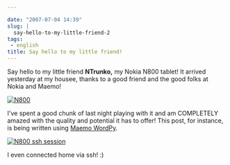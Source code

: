 ```yaml
---

date: "2007-07-04 14:39"
slug: |
  say-hello-to-my-little-friend-2
tags:
 - english
title: Say hello to my little friend!
---
```


Say hello to my little friend **NTrunko,** my Nokia N800 tablet! It
arrived yesterday at my housee, thanks to a good friend and the good
folks at Nokia and Maemo!

[![N800](http://farm2.static.flickr.com/1150/710313277_84f3a6d331.jpg)](http://www.flickr.com/photos/ogmaciel/710313277/)

I've spent a good chunk of last night playing with it and am COMPLETELY
amazed with the quality and potential it has to offer! This post, for
instance, is being written using [Maemo
WordPy](http://maemo-wordpy.garage.maemo.org/).

[![N800 ssh
session](http://farm2.static.flickr.com/1382/710323446_ead79aade8.jpg)](http://www.flickr.com/photos/ogmaciel/710323446/)

I even connected home via ssh! :)
